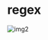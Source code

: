 # regex
![img2](https://user-images.githubusercontent.com/70072508/114456590-b4ea4480-9be5-11eb-8726-f79ab0532cfa.jpg)

